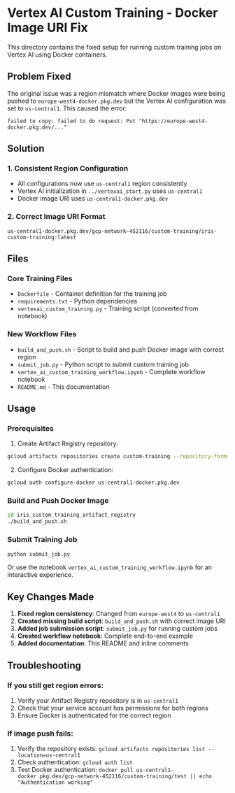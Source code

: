 # Vertex AI Custom Training - Docker Image URI Fix

This directory contains the fixed setup for running custom training jobs on Vertex AI using Docker containers.

## Problem Fixed

The original issue was a region mismatch where Docker images were being pushed to `europe-west4-docker.pkg.dev` but the Vertex AI configuration was set to `us-central1`. This caused the error:

```
failed to copy: failed to do request: Put "https://europe-west4-docker.pkg.dev/..."
```

## Solution

### 1. Consistent Region Configuration
- All configurations now use `us-central1` region consistently
- Vertex AI initialization in `../vertexai_start.py` uses `us-central1`
- Docker image URI uses `us-central1-docker.pkg.dev`

### 2. Correct Image URI Format
```
us-central1-docker.pkg.dev/gcp-network-452116/custom-training/iris-custom-training:latest
```

## Files

### Core Training Files
- `Dockerfile` - Container definition for the training job
- `requirements.txt` - Python dependencies
- `vertexai_custom_training.py` - Training script (converted from notebook)

### New Workflow Files
- `build_and_push.sh` - Script to build and push Docker image with correct region
- `submit_job.py` - Python script to submit custom training job
- `vertex_ai_custom_training_workflow.ipynb` - Complete workflow notebook
- `README.md` - This documentation

## Usage

### Prerequisites

1. Create Artifact Registry repository:
```bash
gcloud artifacts repositories create custom-training --repository-format=docker --location=us-central1 --project=gcp-network-452116
```

2. Configure Docker authentication:
```bash
gcloud auth configure-docker us-central1-docker.pkg.dev
```

### Build and Push Docker Image

```bash
cd iris_custom_training_artifact_registry
./build_and_push.sh
```

### Submit Training Job

```bash
python submit_job.py
```

Or use the notebook `vertex_ai_custom_training_workflow.ipynb` for an interactive experience.

## Key Changes Made

1. **Fixed region consistency**: Changed from `europe-west4` to `us-central1`
2. **Created missing build script**: `build_and_push.sh` with correct image URI
3. **Added job submission script**: `submit_job.py` for running custom jobs
4. **Created workflow notebook**: Complete end-to-end example
5. **Added documentation**: This README and inline comments

## Troubleshooting

### If you still get region errors:
1. Verify your Artifact Registry repository is in `us-central1`
2. Check that your service account has permissions for both regions
3. Ensure Docker is authenticated for the correct region

### If image push fails:
1. Verify the repository exists: `gcloud artifacts repositories list --location=us-central1`
2. Check authentication: `gcloud auth list`
3. Test Docker authentication: `docker pull us-central1-docker.pkg.dev/gcp-network-452116/custom-training/test || echo "Authentication working"`